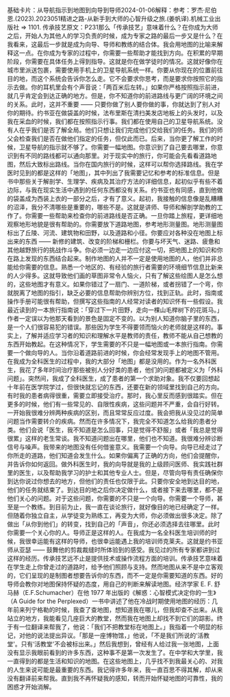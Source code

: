 

基础卡片：从导航指示到地图到向导到导师2024-01-06解释：参考：罗杰·尼伯恩.(2023).2023051精进之路-从新手到大师的心智升级之旅.(姜帆译).机械工业出版社 => 1101. 传承技艺原文：P231那么「传承技艺」意味着什么？在你成为大师之后，开始人为其他人的学习负责的时候，成为专家之路的最后一步又是什么？在我看来，这最后一步就是成为向导、导师和教练的结合体。我会用地图的比喻来解释这一点。在你成为专家的过程中，你需要一些帮助才能找到方向。在积累的早期阶段，你需要在具体任务上得到指导。这就是你在做学徒时的情况。这就好像你在城市里派送包裹，需要使用手机上的卫星导航系统一样。你要从你现在的位置前往目的地，而这个系统会告诉你怎么走。它不会要求你思考，而是要求你按照它的指示去做。你的耳机里会有个声音说：「两百米后左转。」如果你严格按照指示前进，就几乎肯定会到达正确的地方。但是，你不知道你的前进路线与更广阔的环境之间的关系。此时，这并不重要 —— 只要你做了别人要你做的事，你就达到了别人对你的期待。约书亚在做袋盖的时候，法布里斯在清扫美发店地板上的头发时，以及我在采血的时候，我们都在按照指示行事。我们都在使用自己的卫星导航系统。没有人在乎我们是否了解全局。他们只想让我们完成他们交给我们的任务。我们的师父会检查我们是否在做他们指定的任务，但仅此而已。后来，当你更了解工作的时候，卫星导航的指示就不够了。你需要一幅地图。你意识到了自己要去哪里，你意识到有不同的路线都可以通向那里。对于现实中的旅行，你可能会先看看道路地图，然后大致标出路线。当你在国内旅行的时候，这样可以帮你选择路线。我在学医时见到的都是这样的「地图」，其中列出了我需要记忆和参考的标准信息。但是书中那些关于解剖学、生理学、疾病及其治疗方法的详细信息，起初似乎有些不着边际，与我在现实生活中遇到的任何东西都没有关系。约书亚也有同感，直到他做的袋盖成为西装上衣的一部分之后，才有了意义。起初，我接触的信息像是乱糟糟的沼泽，我分不清哪些是重要的，哪些不是。这就是讲师、导师和解剖学助教的工作了。你需要一些帮助来检查你的前进路线是否正确。一旦你踏上旅程，更详细地观察地形地貌是很有帮助的。你需要放下道路地图，参考地形测量图。地形测量图标出了丘陵、河流、建筑物和田野，以及道路和小径。你要应对各种没在地图上标出来的东西 —— 新修的建筑、改变的阶梯和栅栏。你要与坏天气、迷路、疲惫和其他越野旅行的挑战作斗争。你必须一边走一边应付这一切，把地图上的知识和你在路上发现的东西结合起来。制作地图的人并不一定是使用地图的人，他们并非总能给你需要的信息。熟悉一个地区的、有经验的旅行者需要的环境细节信息比新来的人少得多。这就导致他们画的草图非常令人恼火，只有了解这些绘图人是怎么想的，这些地图才有意义。如果你错过了一扇门、一道阶梯，或者拐错了一个弯，你就脱离了地图的指引，缺乏必要的信息帮助你辨别方位，找到正轨。此时，指南或操作手册可能很有帮助，但撰写这些指南的人经常对读者的知识怀有一些假设。我最近读到的一本旅行指南说：「穿过下一片田野，走向一棵山毛榉树下的花斑马。」作者一定误以为他那天看到的景色是固定不变的。以为别人知道你脑子里的东西，是一个人们很容易犯的错误。那些因为学生不得要领而恼火的老师就是这样的。事实上，了解并适应学习者的知识和理解水平是教师的责任，教师不能从自己想教的东西开始教起。在这种情况下，学生需要的不只是一幅地图或一本旅行指南。你需要一个做向导的人。当你沿着道路前进的时候，你会经常发现手上的地图不管用。在我成为全科医生的过程中，我的大部分「地图」都是没用的。作为一名外科医生，我花了多年时间治疗那些被别人分好类的患者，他们的问题都被定义为「外科问题」。突然间，我成了全科医生，成了患者的第一个求助对象。我不仅要回想起十年前在医学院学过，但很快就忘记的东西，还要在新的领域里找到自己的方向。有时我的患者病得很重，需要立即接受治疗。那时，我心里反而感到很踏实。但在更多的时候，他们有一些常见的、自限性疾病，这些问题并不严重，会自行好转。一开始我很难分辨两种疾病的区别，而且常常反应过度。我会把我从没见过的简单问题当作需要转介的疾病。然而在许多情况下，我完全不知道怎么给我的患者分类。他们会说「医生，我不知道是怎么回事，只是觉得不舒服」或者「我总是觉得很累」这样的老生常谈。我不知道问题出在哪里，他们也不知道。我很难分辨诊断信号与噪声。我带来的地图没有任何借鉴意义。我需要一个向导。向导已经走过了你所走的道路，他们知道会发生什么。如果你偏离了正确的方向，他们会提醒你，并告诉你如何返回。做外科医生时，我的向导就是我的上级顾问医师、我实践社群里的医生，以及帮助我学习的护士和其他专业人士。但是，尽管向导有责任确保你到达你说过你想去的地方，但他们的责任也仅限于此。只要你安全地到达目的地，他们的任务就结束了。到达目的地之后你决定做什么，或者接下来去哪里，都不是他们关心的问题。对于这些问题，你需要的不只是一个向导。你需要一个导师，甚至是一个教练。到目前为止，我一直在谈论旅行，就好像目的地已经确定了一样。但随着你独立自主，从学徒变为熟练工，再变为大师，你必须做出很多决定。除了做出「从你到他们」的转变，找到自己的「声音」，你还必须选择去往哪里。此时你需要一个关心你的人。导师正是这样的人。在我成为一名全科医生培训师的时候，我很幸运能有这样的导师，也很幸运能遇上我的培训师克莱夫。这就是约书亚师从亚瑟 —— 鼓舞他的剪裁裁缝时所体验到的感受。我见过的所有专家都讲到过这样的经历。传承技艺远不止是提供技术或操作流程方面的培训。传承技艺意味着在学生走上你曾走过的道路时，给予他们照顾与支持。然而地图从来不是中立客观的，它们呈现的是制图者想要告诉你的东西，而不一定是你需要知道的东西。好的导师会教你对地图保持怀疑的态度，用自己的判断来解读地图。经济学家 E. F. 舒马赫（E.F.Schumacher）在他 1977 年出版的《解惑：心智模式决定你的一生》（A Guide for the Perplexed）一书中讲述了他在冷战时期使用地图的经历：几年前来列宁格勒的时候，我查了查地图，想知道我在哪儿，但我却查不出来。从我站立的地方，我能看见几座巨大的教堂，然而我在地图上却找不到它们的踪影。终于有一位翻译来帮我了，他说：「我们不把教堂标在地图上。」我指着一个明显的标记，对他的说法提出异议。「那是一座博物馆，」他说，「不是我们所说的‘活教堂'。只有‘活教堂'不会被标出来。」然后我想到，曾经有人给过我一张地图，上面没有显示我眼前看到的许多东西，这种事不是第一次发生了。在中学和大学里，我一直得到的都是生活和知识的地图。在这些地图上，几乎找不到我最关心的、对我的人生来说可能是最重要的东西。我记得许多年来，我一直百思不得其解，却从来没有翻译前来帮我。直到我不再怀疑我的感知，转而开始怀疑地图的可靠性，我的困惑才开始消解。
